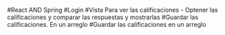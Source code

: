 #React AND Spring
#Login 
#Vista Para ver las calificaciones 
    - Optener las calificaciones y comparar las respuestas y mostrarlas
#Guardar las calificaciones. En un arreglo
#Guardar las calificaciones en un arreglo

